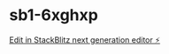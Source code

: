 # sb1-6xghxp

[Edit in StackBlitz next generation editor ⚡️](https://stackblitz.com/~/github.com/albertomtferreira/sb1-6xghxp)